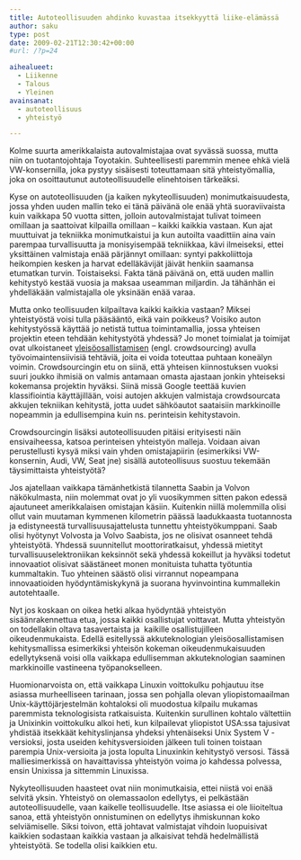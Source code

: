 ```yaml
---
title: Autoteollisuuden ahdinko kuvastaa itsekkyyttä liike-elämässä
author: saku
type: post
date: 2009-02-21T12:30:42+00:00
#url: /?p=24

aihealueet:
  - Liikenne
  - Talous
  - Yleinen
avainsanat:
  - autoteollisuus
  - yhteistyö

---
```

Kolme suurta amerikkalaista autovalmistajaa ovat syvässä suossa, mutta niin on tuotantojohtaja Toyotakin. Suhteellisesti paremmin menee ehkä vielä VW-konsernilla, joka pystyy sisäisesti toteuttamaan sitä yhteistyömallia, joka on osoittautunut autoteollisuudelle elinehtoisen tärkeäksi.

Kyse on autoteollisuuden (ja kaiken nykyteollisuuden) monimutkaisuudesta, jossa yhden uuden mallin teko ei tänä päivänä ole enää yhtä suoraviivaista kuin vaikkapa 50 vuotta sitten, jolloin autovalmistajat tulivat toimeen omillaan ja saattoivat kilpailla omillaan – kaikki kaikkia vastaan. Kun ajat muuttuivat ja tekniikka monimutkaistui ja kun autoilta vaadittiin aina vain parempaa turvallisuutta ja monisyisempää tekniikkaa, kävi ilmeiseksi, ettei yksittäinen valmistaja enää pärjännyt omillaan: syntyi pakkoliittoja heikompien kesken ja harvat edelläkävijät jäivät henkiin saamansa etumatkan turvin. Toistaiseksi. Fakta tänä päivänä on, että uuden mallin kehitystyö kestää vuosia ja maksaa useamman miljardin. Ja tähänhän ei yhdelläkään valmistajalla ole yksinään enää varaa.

Mutta onko teollisuuden kilpailtava kaikki kaikkia vastaan? Miksei yhteistyöstä voisi tulla pääsääntö, eikä vain poikkeus? Voisiko auton kehitystyössä käyttää jo netistä tuttua toimintamallia, jossa yhteisen projektin eteen tehdään kehitystyötä yhdessä? Jo monet toimialat ja toimijat ovat ulkoistaneet <a title="Mitä tämä on?" href="http://fi.wikipedia.org/wiki/Yleisöosallisuus" target="_blank" rel="nofollow">yleisöosallistamisen</a> (engl. crowdsourcing) avulla työvoimaintensiivisiä tehtäviä, joita ei voida toteuttaa puhtaan koneälyn voimin. Crowdsourcingin etu on siinä, että yhteisen kiinnostuksen vuoksi suuri joukko ihmisiä on valmis antamaan omasta ajastaan jonkin yhteiseksi kokemansa projektin hyväksi. Siinä missä Google teettää kuvien klassifiointia käyttäjillään, voisi autojen akkujen valmistaja crowdsourcata akkujen tekniikan kehitystä, jotta uudet sähköautot saataisiin markkinoille nopeammin ja edullisempina kuin ns. perinteisin kehitystavoin.

Crowdsourcingin lisäksi autoteollisuuden pitäisi erityisesti näin ensivaiheessa, katsoa perinteisen yhteistyön malleja. Voidaan aivan perustellusti kysyä miksi vain yhden omistajapiirin (esimerkiksi VW-konsernin, Audi, VW, Seat jne) sisällä autoteollisuus suostuu tekemään täysimittaista yhteistyötä?

Jos ajatellaan vaikkapa tämänhetkistä tilannetta Saabin ja Volvon näkökulmasta, niin molemmat ovat jo yli vuosikymmen sitten pakon edessä ajautuneet amerikkalaisen omistajan käsiin. Kuitenkin niillä molemmilla olisi ollut vain muutaman kymmenen kilometrin päässä laadukkaasta tuotannosta ja edistyneestä turvallisuusajattelusta tunnettu yhteistyökumppani. Saab olisi hyötynyt Volvosta ja Volvo Saabista, jos ne olisivat osanneet tehdä yhteistyötä. Yhdessä suunnitellut moottoriratkaisut, yhdessä mietityt turvallisuuselektroniikan keksinnöt sekä yhdessä kokeillut ja hyväksi todetut innovaatiot olisivat säästäneet monen monituista tuhatta työtuntia kummaltakin. Tuo yhteinen säästö olisi virrannut nopeampana innovaatioiden hyödyntämiskykynä ja suorana hyvinvointina kummallekin autotehtaalle.

Nyt jos koskaan on oikea hetki alkaa hyödyntää yhteistyön sisäänrakennettua etua, jossa kaikki osallistujat voittavat. Mutta yhteistyön on todellakin oltava tasavertaista ja  kaikille osallistujilleen oikeudenmukaista. Edellä esitellyssä akkuteknologian yleisöosallistamisen kehitysmallissa esimerkiksi yhteisön kokeman oikeudenmukaisuuden edellytyksenä voisi olla vaikkapa edullisemman akkuteknologian saaminen markkinoille vastineena työpanokselleen.

Huomionarvoista on, että vaikkapa Linuxin voittokulku pohjautuu itse asiassa murheelliseen tarinaan, jossa sen pohjalla olevan yliopistomaailman Unix-käyttöjärjestelmän kohtaloksi oli muodostua kilpailu mukamas paremmista teknologisista ratkaisuista. Kuitenkin surullinen kohtalo vältettiin ja Unixinkin voittokulku alkoi heti, kun kilpailevat yliopistot USA:ssa tajusivat yhdistää itsekkäät kehityslinjansa yhdeksi yhtenäiseksi Unix System V -versioksi, josta useiden kehitysversioiden jälkeen tuli toinen toistaan parempia Unix-versioita ja josta lopulta Linuxinkin kehitystyö versosi. Tässä malliesimerkissä on havaittavissa yhteistyön voima jo kahdessa polvessa, ensin Unixissa ja sittemmin Linuxissa.

Nykyteollisuuden haasteet ovat niin monimutkaisia, ettei niistä voi enää selvitä yksin. Yhteistyö on olemassaolon edellytys, ei pelkästään autoteollisuudelle, vaan kaikelle teollisuudelle. Itse asiassa ei ole liioiteltua sanoa, että yhteistyön onnistuminen on edellytys ihmiskunnan koko selviämiselle. Siksi toivon, että johtavat valmistajat vihdoin luopuisivat kaikkien sodastaan kaikkia vastaan ja alkaisivat tehdä hedelmällistä yhteistyötä. Se todella olisi kaikkien etu.
